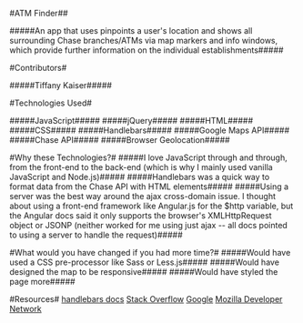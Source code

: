 #ATM Finder##

#####An app that uses pinpoints a user's location and shows all surrounding Chase branches/ATMs via map markers and info windows, which provide further information on the individual establishments#####

#Contributors#

#####Tiffany Kaiser#####

#Technologies Used#

#####JavaScript#####
#####jQuery#####
#####HTML#####
#####CSS#####
#####Handlebars#####
#####Google Maps API#####
#####Chase API#####
#####Browser Geolocation#####

#Why these Technologies?#
#####I love JavaScript through and through, from the front-end to the back-end (which is why I mainly used vanilla JavaScript and Node.js)#####
#####Handlebars was a quick way to format data from the Chase API with HTML elements#####
#####Using a server was the best way around the ajax cross-domain issue. I thought about using a front-end framework like Angular.js for the $http variable, but the Angular docs said it only supports the browser's XMLHttpRequest object or JSONP (neither worked for me using just ajax -- all docs pointed to using a server to handle the request)#####

#What would you have changed if you had more time?#
#####Would have used a CSS pre-processor like Sass or Less.js#####
#####Would have designed the map to be responsive#####
#####Would have styled the page more#####

#Resources#
[handlebars docs](http://handlebarsjs.com/)
[Stack Overflow](http://stackoverflow.com/)
[Google](https://www.google.com/)
[Mozilla Developer Network](https://developer.mozilla.org/en-US/docs/Web/JavaScript)
